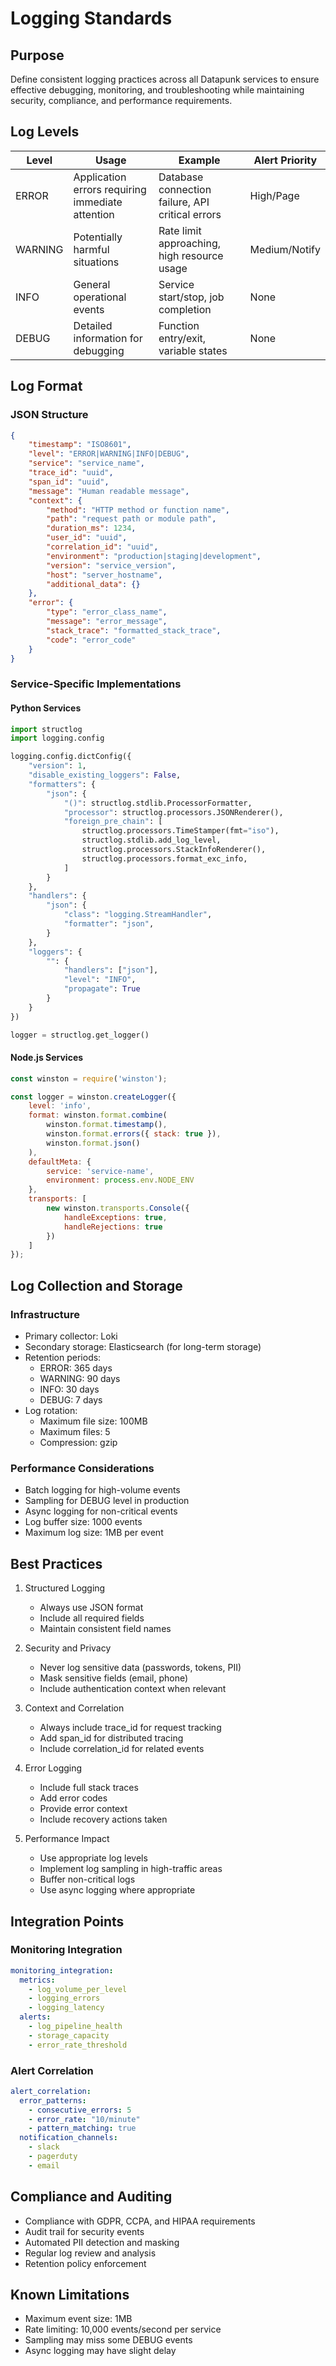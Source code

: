 # Logging Standards

## Purpose

Define consistent logging practices across all Datapunk services to ensure effective debugging, monitoring, and troubleshooting while maintaining security, compliance, and performance requirements.

## Log Levels

| Level   | Usage                                          | Example                                          | Alert Priority |
|---------|------------------------------------------------|--------------------------------------------------|----------------|
| ERROR   | Application errors requiring immediate attention | Database connection failure, API critical errors | High/Page     |
| WARNING | Potentially harmful situations                  | Rate limit approaching, high resource usage      | Medium/Notify  |
| INFO    | General operational events                      | Service start/stop, job completion               | None          |
| DEBUG   | Detailed information for debugging              | Function entry/exit, variable states             | None          |

## Log Format

### JSON Structure

```json
{
    "timestamp": "ISO8601",
    "level": "ERROR|WARNING|INFO|DEBUG",
    "service": "service_name",
    "trace_id": "uuid",
    "span_id": "uuid",
    "message": "Human readable message",
    "context": {
        "method": "HTTP method or function name",
        "path": "request path or module path",
        "duration_ms": 1234,
        "user_id": "uuid",
        "correlation_id": "uuid",
        "environment": "production|staging|development",
        "version": "service_version",
        "host": "server_hostname",
        "additional_data": {}
    },
    "error": {
        "type": "error_class_name",
        "message": "error_message",
        "stack_trace": "formatted_stack_trace",
        "code": "error_code"
    }
}
```

### Service-Specific Implementations

#### Python Services

```python
import structlog
import logging.config

logging.config.dictConfig({
    "version": 1,
    "disable_existing_loggers": False,
    "formatters": {
        "json": {
            "()": structlog.stdlib.ProcessorFormatter,
            "processor": structlog.processors.JSONRenderer(),
            "foreign_pre_chain": [
                structlog.processors.TimeStamper(fmt="iso"),
                structlog.stdlib.add_log_level,
                structlog.processors.StackInfoRenderer(),
                structlog.processors.format_exc_info,
            ]
        }
    },
    "handlers": {
        "json": {
            "class": "logging.StreamHandler",
            "formatter": "json",
        }
    },
    "loggers": {
        "": {
            "handlers": ["json"],
            "level": "INFO",
            "propagate": True
        }
    }
})

logger = structlog.get_logger()
```

#### Node.js Services

```javascript
const winston = require('winston');

const logger = winston.createLogger({
    level: 'info',
    format: winston.format.combine(
        winston.format.timestamp(),
        winston.format.errors({ stack: true }),
        winston.format.json()
    ),
    defaultMeta: { 
        service: 'service-name',
        environment: process.env.NODE_ENV 
    },
    transports: [
        new winston.transports.Console({
            handleExceptions: true,
            handleRejections: true
        })
    ]
});
```

## Log Collection and Storage

### Infrastructure

- Primary collector: Loki
- Secondary storage: Elasticsearch (for long-term storage)
- Retention periods:
  - ERROR: 365 days
  - WARNING: 90 days
  - INFO: 30 days
  - DEBUG: 7 days
- Log rotation:
  - Maximum file size: 100MB
  - Maximum files: 5
  - Compression: gzip

### Performance Considerations

- Batch logging for high-volume events
- Sampling for DEBUG level in production
- Async logging for non-critical events
- Log buffer size: 1000 events
- Maximum log size: 1MB per event

## Best Practices

1. Structured Logging
   - Always use JSON format
   - Include all required fields
   - Maintain consistent field names

2. Security and Privacy
   - Never log sensitive data (passwords, tokens, PII)
   - Mask sensitive fields (email, phone)
   - Include authentication context when relevant

3. Context and Correlation
   - Always include trace_id for request tracking
   - Add span_id for distributed tracing
   - Include correlation_id for related events

4. Error Logging
   - Include full stack traces
   - Add error codes
   - Provide error context
   - Include recovery actions taken

5. Performance Impact
   - Use appropriate log levels
   - Implement log sampling in high-traffic areas
   - Buffer non-critical logs
   - Use async logging where appropriate

## Integration Points

### Monitoring Integration

```yaml
monitoring_integration:
  metrics:
    - log_volume_per_level
    - logging_errors
    - logging_latency
  alerts:
    - log_pipeline_health
    - storage_capacity
    - error_rate_threshold
```

### Alert Correlation

```yaml
alert_correlation:
  error_patterns:
    - consecutive_errors: 5
    - error_rate: "10/minute"
    - pattern_matching: true
  notification_channels:
    - slack
    - pagerduty
    - email
```

## Compliance and Auditing

- Compliance with GDPR, CCPA, and HIPAA requirements
- Audit trail for security events
- Automated PII detection and masking
- Regular log review and analysis
- Retention policy enforcement

## Known Limitations

- Maximum event size: 1MB
- Rate limiting: 10,000 events/second per service
- Sampling may miss some DEBUG events
- Async logging may have slight delay
